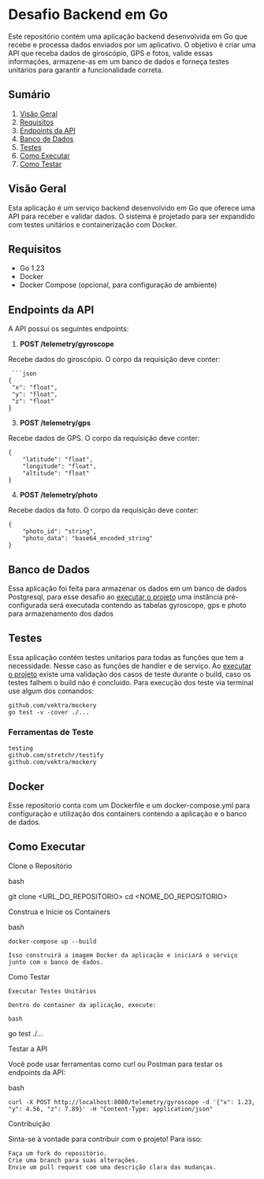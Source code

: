 # Desafio Backend em Go

Este repositório contém uma aplicação backend desenvolvida em Go que recebe e processa dados enviados por um aplicativo. O objetivo é criar uma API que receba dados de giroscópio, GPS e fotos, valide essas informações, armazene-as em um banco de dados e forneça testes unitários para garantir a funcionalidade correta.

## Sumário
1. [Visão Geral]()
2. [Requisitos]()
3. [Endpoints da API]()
4. [Banco de Dados]()
5. [Testes]()
6. [Como Executar]()
7. [Como Testar]()


## Visão Geral

Esta aplicação é um serviço backend desenvolvido em Go que oferece uma API para receber e validar dados. O sistema é projetado para ser expandido com testes unitários e containerização com Docker.

## Requisitos
- Go 1.23
- Docker
- Docker Compose (opcional, para configuração de ambiente)

## Endpoints da API

A API possui os seguintes endpoints:

1. **POST /telemetry/gyroscope**

Recebe dados do giroscópio. O corpo da requisição deve conter:

     ```json
    {
     "x": "float",
     "y": "float",
     "z": "float"
    }

3. **POST /telemetry/gps**

Recebe dados de GPS. O corpo da requisição deve conter:

    {
        "latitude": "float",
        "longitude": "float",
        "altitude": "float"
    }

4. **POST /telemetry/photo**

Recebe dados da foto. O corpo da requisição deve conter:

    {
        "photo_id": "string",
        "photo_data": "base64_encoded_string"
    }

## Banco de Dados

Essa aplicação foi feita para armazenar os dados em um banco de dados Postgresql, para esse desafio ao [executar o projeto]() uma instância pré-configurada será executada contendo as tabelas gyroscope, gps e photo para armazenamento dos dados

## Testes

Essa aplicação contém testes unitarios para todas as funções que tem a necessidade. Nesse caso as funções de handler e de serviço. Ao [executar o projeto]() existe uma validação dos casos de teste durante o build, caso os testes falhem o build não é concluido.
Para execução dos teste via terminal use algum dos comandos: 

    github.com/vektra/mockery                                                           
    go test -v -cover ./...

### Ferramentas de Teste

    testing
    github.com/stretchr/testify
    github.com/vektra/mockery

## Docker

Esse repositorio conta com um Dockerfile e um docker-compose.yml para configuração e utilização dos containers contendo a aplicação e o banco de dados.

## Como Executar

Clone o Repositório

bash

git clone <URL_DO_REPOSITORIO>
cd <NOME_DO_REPOSITORIO>

Construa e Inicie os Containers

bash

    docker-compose up --build

    Isso construirá a imagem Docker da aplicação e iniciará o serviço junto com o banco de dados.

Como Testar

    Executar Testes Unitários

    Dentro do container da aplicação, execute:

    bash

go test ./...

Testar a API

Você pode usar ferramentas como curl ou Postman para testar os endpoints da API:

bash

    curl -X POST http://localhost:8080/telemetry/gyroscope -d '{"x": 1.23, "y": 4.56, "z": 7.89}' -H "Content-Type: application/json"

Contribuição

Sinta-se à vontade para contribuir com o projeto! Para isso:

    Faça um fork do repositório.
    Crie uma branch para suas alterações.
    Envie um pull request com uma descrição clara das mudanças.